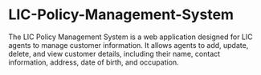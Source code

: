 # LIC-Policy-Management-System
The LIC Policy Management System is a web application designed for LIC agents to manage customer information. It allows agents to add, update, delete, and view customer details, including their name, contact information, address, date of birth, and occupation.
